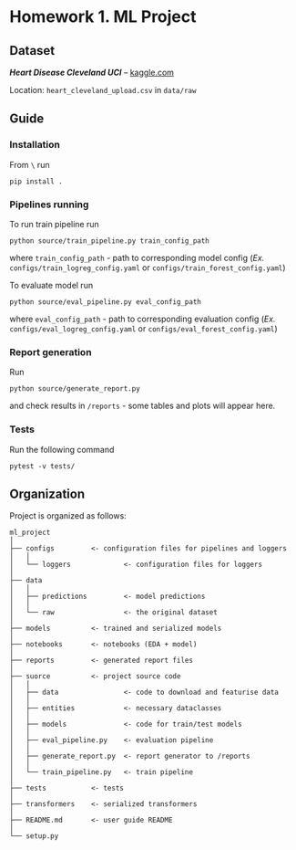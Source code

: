 # Homework 1. ML Project

## Dataset

_**Heart Disease Cleveland UCI**_ – [kaggle.com](https://www.kaggle.com/datasets/cherngs/heart-disease-cleveland-uci)

Location: `heart_cleveland_upload.csv` in `data/raw`

## Guide
### Installation
From `\` run

`pip install .`

### Pipelines running
To run train pipeline run

`python source/train_pipeline.py train_config_path`

where `train_config_path` - path to corresponding model config (_Ex._ `configs/train_logreg_config.yaml` or `configs/train_forest_config.yaml`)

To evaluate model run

`python source/eval_pipeline.py eval_config_path` 

where `eval_config_path` - path to corresponding evaluation config (_Ex._ `configs/eval_logreg_config.yaml` or `configs/eval_forest_config.yaml`)

### Report generation
Run

`python source/generate_report.py`

and check results in `/reports` - some tables and plots will appear here.

### Tests
Run the following command
 
`pytest -v tests/`

## Organization
Project is organized as follows:

    ml_project
    │
    ├── configs         <- configuration files for pipelines and loggers
    │   │
    │   └── loggers             <- configuration files for loggers
    │
    ├── data
    │   │
    │   ├── predictions         <- model predictions
    │   │
    │   └── raw                 <- the original dataset
    │
    ├── models          <- trained and serialized models
    │
    ├── notebooks       <- notebooks (EDA + model)
    │
    ├── reports         <- generated report files
    │
    ├── suorce          <- project source code
    │   │
    │   ├── data                <- code to download and featurise data
    │   │
    │   ├── entities            <- necessary dataclasses
    │   │
    │   ├── models              <- code for train/test models
    │   │
    │   ├── eval_pipeline.py    <- evaluation pipeline
    │   │
    │   ├── generate_report.py  <- report generator to /reports
    │   │
    │   └── train_pipeline.py   <- train pipeline
    │
    ├── tests           <- tests
    │
    ├── transformers    <- serialized transformers
    │
    ├── README.md       <- user guide README
    │
    └── setup.py
